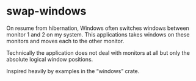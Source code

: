 # swap-windows

On resume from hibernation, Windows often switches windows between monitor 1
and 2 on my system. This applications takes windows on these monitors and moves
each to the other monitor.

Technically the application does not deal with monitors at all but only the
absolute logical window positions.

Inspired heavily by examples in the “windows” crate.
